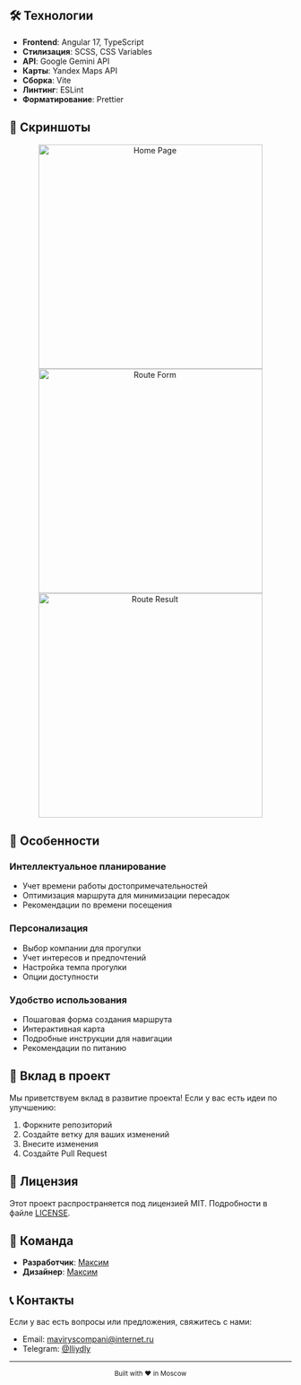 
## 🛠️ Технологии

- **Frontend**: Angular 17, TypeScript
- **Стилизация**: SCSS, CSS Variables
- **API**: Google Gemini API
- **Карты**: Yandex Maps API
- **Сборка**: Vite
- **Линтинг**: ESLint
- **Форматирование**: Prettier

## 📱 Скриншоты

<div align="center">
  <img src="screenshots/home.png" alt="Home Page" width="400"/>
  <img src="screenshots/form.png" alt="Route Form" width="400"/>
  <img src="screenshots/result.png" alt="Route Result" width="400"/>
</div>

## 🌟 Особенности

### Интеллектуальное планирование
- Учет времени работы достопримечательностей
- Оптимизация маршрута для минимизации пересадок
- Рекомендации по времени посещения

### Персонализация
- Выбор компании для прогулки
- Учет интересов и предпочтений
- Настройка темпа прогулки
- Опции доступности

### Удобство использования
- Пошаговая форма создания маршрута
- Интерактивная карта
- Подробные инструкции для навигации
- Рекомендации по питанию

## 🤝 Вклад в проект

Мы приветствуем вклад в развитие проекта! Если у вас есть идеи по улучшению:

1. Форкните репозиторий
2. Создайте ветку для ваших изменений
3. Внесите изменения
4. Создайте Pull Request

## 📄 Лицензия

Этот проект распространяется под лицензией MIT. Подробности в файле [LICENSE](LICENSE).

## 👥 Команда

- **Разработчик**: [Максим](https://github.com/maxim007mv)
- **Дизайнер**: [Максим](https://github.com/maxim007mv)

## 📞 Контакты

Если у вас есть вопросы или предложения, свяжитесь с нами:

- Email: maviryscompani@internet.ru
- Telegram: [@Iliydly](https://t.me/Iliydly)


---

<div align="center">
  <sub>Built with ❤️ in Moscow</sub>
</div>
